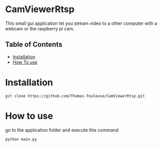 # CamViewerRtsp
<p>This small gui application let you stream video to a other computer with a webcam or the raspberry pi cam. </p>


## Table of Contents

- [Installation](#installation)
- [How To use](#how-to-use)
# Installation
```
git clone https://github.com/Thomas-Toulouse/CamViewerRtsp.git
``` 
# How to use
go to the application folder and execute this command 
```
python main.py
```

